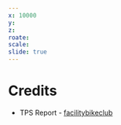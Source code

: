 ```yaml
---
x: 10000
y:
z:
roate:
scale:
slide: true
---
```

# Credits

* TPS Report - [facilitybikeclub](http://www.flickr.com/photos/facilitybikeclub/3197419294/lightbox/)

